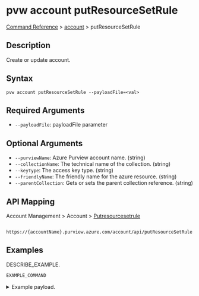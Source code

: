 # pvw account putResourceSetRule
[Command Reference](../../../README.md#command-reference) > [account](./main.md) > putResourceSetRule

## Description
Create or update account.

## Syntax
```
pvw account putResourceSetRule --payloadFile=<val>
```

## Required Arguments
- `--payloadFile`: payloadFile parameter

## Optional Arguments
- `--purviewName`: Azure Purview account name. (string)
- `--collectionName`: The technical name of the collection. (string)
- `--keyType`: The access key type. (string)
- `--friendlyName`: The friendly name for the azure resource. (string)
- `--parentCollection`: Gets or sets the parent collection reference. (string)

## API Mapping
Account Management > Account > [Putresourcesetrule]()
```
 https://{accountName}.purview.azure.com/account/api/putResourceSetRule
```

## Examples
DESCRIBE_EXAMPLE.
```powershell
EXAMPLE_COMMAND
```
<details><summary>Example payload.</summary>
<p>

```json
PASTE_JSON_HERE
```
</p>
</details>